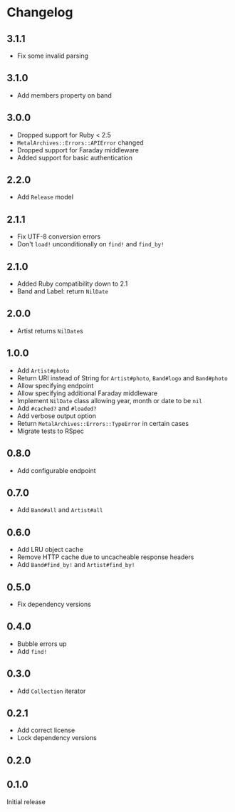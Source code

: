 # Changelog

## 3.1.1

- Fix some invalid parsing

## 3.1.0

- Add members property on band

## 3.0.0

- Dropped support for Ruby < 2.5
- `MetalArchives::Errors::APIError` changed
- Dropped support for Faraday middleware
- Added support for basic authentication

## 2.2.0

- Add `Release` model

## 2.1.1

- Fix UTF-8 conversion errors
- Don't `load!` unconditionally on `find!` and `find_by!`

## 2.1.0

- Added Ruby compatibility down to 2.1
- Band and Label: return `NilDate`

## 2.0.0

- Artist returns `NilDate`s

## 1.0.0

- Add `Artist#photo`
- Return URI instead of String for `Artist#photo`, `Band#logo` and `Band#photo`
- Allow specifying endpoint
- Allow specifying additional Faraday middleware
- Implement `NilDate` class allowing year, month or date to be `nil`
- Add `#cached?` and `#loaded?`
- Add verbose output option
- Return `MetalArchives::Errors::TypeError` in certain cases
- Migrate tests to RSpec

## 0.8.0

- Add configurable endpoint

## 0.7.0

- Add `Band#all` and `Artist#all`

## 0.6.0

- Add LRU object cache
- Remove HTTP cache due to uncacheable response headers
- Add `Band#find_by!` and `Artist#find_by!`

## 0.5.0

- Fix dependency versions

## 0.4.0

- Bubble errors up
- Add `find!`

## 0.3.0

- Add `Collection` iterator

## 0.2.1

- Add correct license
- Lock dependency versions

## 0.2.0

## 0.1.0

Initial release
